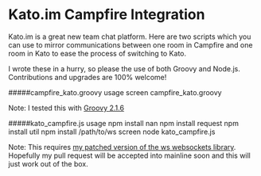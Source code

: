 Kato.im Campfire Integration
========

Kato.im is a great new team chat platform. Here are two scripts which you can use to mirror communications between one room in Campfire and one room in Kato to ease the process of switching to Kato.

I wrote these in a hurry, so please the use of both Groovy and Node.js. Contributions and upgrades are 100% welcome!

#####campfire_kato.groovy usage
    screen campfire_kato.groovy

Note: I tested this with [Groovy 2.1.6](http://dist.groovy.codehaus.org/distributions/groovy-binary-2.1.6.zip)

#####kato_campfire.js usage
    npm install nan
    npm install request
    npm install util
    npm install /path/to/ws
    screen
    node kato_campfire.js
    
Note: This requires [my patched version of the ws websockets library](https://github.com/danklynn/ws). Hopefully my pull request will be accepted into mainline soon and this will just work out of the box.
